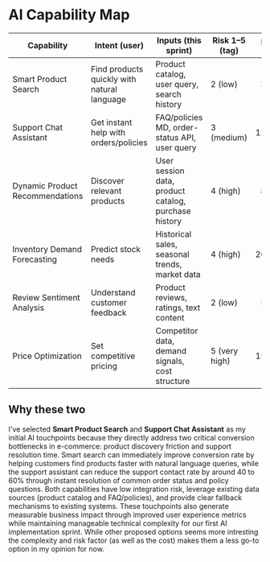 # AI Capability Map

| Capability | Intent (user) | Inputs (this sprint) | Risk 1–5 (tag) | p95 ms | Est. cost/action | Fallback | Selected |
|---|---|---|---|---:|---:|---|:---:|
| Smart Product Search | Find products quickly with natural language | Product catalog, user query, search history | 2 (low) | 300 | $0.003 | Keyword search | ✓ |
| Support Chat Assistant | Get instant help with orders/policies | FAQ/policies MD, order-status API, user query | 3 (medium) | 1200 | $0.012 | Human handoff | ✓ |
| Dynamic Product Recommendations | Discover relevant products | User session data, product catalog, purchase history | 4 (high) | 800 | $0.008 | Popular items | |
| Inventory Demand Forecasting | Predict stock needs | Historical sales, seasonal trends, market data | 4 (high) | 2000 | $0.025 | Rule-based forecast | |
| Review Sentiment Analysis | Understand customer feedback | Product reviews, ratings, text content | 2 (low) | 500 | $0.005 | Star rating only | |
| Price Optimization | Set competitive pricing | Competitor data, demand signals, cost structure | 5 (very high) | 1500 | $0.015 | Manual pricing | |

## Why these two

I've selected **Smart Product Search** and **Support Chat Assistant** as my initial AI touchpoints because they directly address two critical conversion bottlenecks in e-commerce: product discovery friction and support resolution time. Smart search can immediately improve conversion rate by helping customers find products faster with natural language queries, while the support assistant can reduce the support contact rate by around 40 to 60% through instant resolution of common order status and policy questions. Both capabilities have low integration risk, leverage existing data sources (product catalog and FAQ/policies), and provide clear fallback mechanisms to existing systems. These touchpoints also generate measurable business impact through improved user experience metrics while maintaining manageable technical complexity for our first AI implementation sprint.
While other proposed options seems more intresting the complexity and risk factor (as well as the cost) makes them a less go-to option in my opinion for now.
